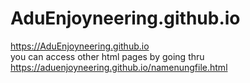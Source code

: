 # AduEnjoyneering.github.io

https://AduEnjoyneering.github.io <br>
you can access other html pages by going thru <br>
https://aduenjoyneering.github.io/namenungfile.html <br>

